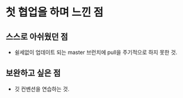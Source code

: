 # 첫 협업을 하며 느낀 점 

## 스스로 아쉬웠던 점
- 쉴세없이 업데이트 되는 master 브런치에 pull을 주기적으로 하지 못한 것.


## 보완하고 싶은 점
- 깃 컨벤션을 연습하는 것.
